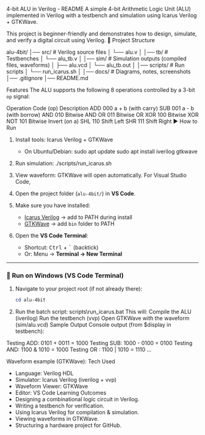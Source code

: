 4-bit ALU in Verilog - README
A simple 4-bit Arithmetic Logic Unit (ALU) implemented in Verilog with a testbench and simulation using Icarus Verilog + GTKWave.

This project is beginner-friendly and demonstrates how to design, simulate, and verify a digital circuit using Verilog.
📂 Project Structure

alu-4bit/
│── src/              # Verilog source files
│   └── alu.v
│
│── tb/               # Testbenches
│   └── alu_tb.v
│
│── sim/              # Simulation outputs (compiled files, waveforms)
│   ├── alu.vcd
│   └── alu_tb.out
│
│── scripts/          # Run scripts
│   └── run_icarus.sh
│
│── docs/             # Diagrams, notes, screenshots
│── .gitignore
│── README.md

 Features
The ALU supports the following 8 operations controlled by a 3-bit `op` signal:

Operation	Code (op)	Description
ADD	000	a + b (with carry)
SUB	001	a - b (with borrow)
AND	010	Bitwise AND
OR	011	Bitwise OR
XOR	100	Bitwise XOR
NOT	101	Bitwise Invert (on a)
SHL	110	Shift Left
SHR	111	Shift Right
▶ How to Run
1. Install tools: Icarus Verilog + GTKWave
   - On Ubuntu/Debian:
     sudo apt update
     sudo apt install iverilog gtkwave
2. Run simulation:
     ./scripts/run_icarus.sh
3. View waveform: GTKWave will open automatically.
For Visual Studio Code,
1. Open the project folder (`alu-4bit/`) in **VS Code**.  
2. Make sure you have installed:  
   - [Icarus Verilog](https://bleyer.org/icarus/) → add to PATH during install  
   - [GTKWave](https://sourceforge.net/projects/gtkwave/) → add `bin` folder to PATH  

3. Open the **VS Code Terminal**:  
   - Shortcut: <kbd>Ctrl</kbd> + <kbd>`</kbd> (backtick)  
   - Or: Menu → **Terminal → New Terminal**

---

### 🔹 Run on Windows (VS Code Terminal)
1. Navigate to your project root (if not already there):  
   ```powershell
   cd alu-4bit
2. Run the batch script: scripts\run_icarus.bat
  This will:
   Compile the ALU (iverilog)
   Run the testbench (vvp)
   Open GTKWave with the waveform (sim/alu.vcd)
Sample Output
Console output (from $display in testbench):


Testing ADD:  0101 + 0011 = 1000
Testing SUB:  1000 - 0100 = 0100
Testing AND:  1100 & 1010 = 1000
Testing OR :  1100 | 1010 = 1110
...

Waveform example (GTKWave): 
Tech Used
- Language: Verilog HDL
- Simulator: Icarus Verilog (iverilog + vvp)
- Waveform Viewer: GTKWave
- Editor: VS Code
 Learning Outcomes
- Designing a combinational logic circuit in Verilog.
- Writing a testbench for verification.
- Using Icarus Verilog for compilation & simulation.
- Viewing waveforms in GTKWave.
- Structuring a hardware project for GitHub.
